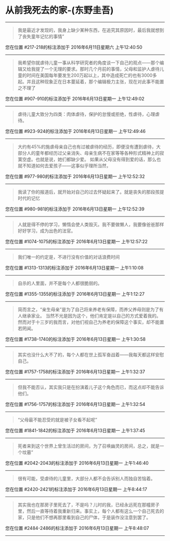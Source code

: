 # 从前我死去的家-(东野圭吾)

---

> 我是最近才发现的，我身上缺少某种东西，在追究其原因时，最后我就想到了丧失童年记忆的事情”

您在位置 #217-218的标注添加于 2016年6月11日星期六 上午12:40:50

---

> 我希望你就虐待儿童一事从科学研究者的角度谈一下自己的观点——那个编辑又给我提了一个无理的要求。那时几个月前的事情，父母和监护人虐待儿童的时间在美国每年要发生200万起以上，其中造成死亡的也有3000多起。并且这种现象正在日本蔓延着，那个编辑极力主张，现在对此事不能置之不理了

您在位置 #907-910的标注添加于 2016年6月13日星期一 上午12:49:02

---

> 虐待儿童大致分为四类：肉体虐待，保护的怠慢或拒绝，性虐待，心理虐待。

您在位置 #923-924的标注添加于 2016年6月13日星期一 上午12:49:46

---

> 大约有45%的施虐母亲自己也有过被虐待的经历，即便没有遭到虐待，大部分人的童年都经历过父亲消失、母亲生病不在家等等各种形式精神上的寂寞空虚。也就是说，她们都缺少爱。 如果从父母没有得到爱的话，那么也就不知道如何去爱孩子——这事似乎理所当然，

您在位置 #977-980的标注添加于 2016年6月13日星期一 上午12:52:32

---

> 我读了你的报道后，就开始对自己的过去怀疑起来了。就是丧失的那段孩提时代的记忆

您在位置 #980-981的标注添加于 2016年6月13日星期一 上午12:52:39

---

> 人就是得不停的学习，懒惰会使人类毁灭。我不要做懒人，我要像爸爸那样好好学习，成为出色的法官。

您在位置 #1074-1075的标注添加于 2016年6月13日星期一 上午12:57:22

---

> 我们唯一的约定是，不进行没有价值的对话浪费时间

您在位置 #1313-1313的标注添加于 2016年6月13日星期一 上午1:10:08

---

> 自杀的人里面，并不是每个人都很脆弱的。

您在位置 #1355-1355的标注添加于 2016年6月13日星期一 上午1:12:27

---

> 简而言之，“亲生母亲”是为了自己将来养老有保障，而养父养母则是为了有人继承家业。 当然不光是因为这个，他们肯定是以自己的方式爱着我的。然而对于十三岁的我而言，对他们视自己为养老的保障这个事实，却不能置若罔闻。

您在位置 #1738-1740的标注添加于 2016年6月13日星期一 上午1:30:58

---

> 其实也没什么大不了的，每个人都在世上孤军奋战着——我每天都这样安慰自己。

您在位置 #1757-1758的标注添加于 2016年6月13日星期一 上午1:32:37

---

> 但我不能否认，其实我只是在扮演着儿子这个角色而已，而这点却不能告诉他们。

您在位置 #1756-1757的标注添加于 2016年6月13日星期一 上午1:32:54

---

> “父母最不能忍受的就是被子女看不起呢”

您在位置 #1841-1842的标注添加于 2016年6月13日星期一 上午1:37:45

---

> 死者来到这个世界上曾生活过的房间，为了召唤幽灵的房间，总之，就是一个坟墓”

您在位置 #2042-2043的标注添加于 2016年6月13日星期一 上午1:46:40

---

> 很有可能，受虐待的儿童里，大部分人都不会告诉别人而独自苦恼着。

您在位置 #2420-2421的标注添加于 2016年6月13日星期一 上午8:44:17

---

> 其实我也在那房子里死去了，不是吗？儿时的我，已经永远死在那幢房子里，然后一直等待着我重新归来。事实上，每个人都有这么一个自己死去的家，只是他们不想再那里看到自己的尸体，于是装作没注意到罢了。

您在位置 #2484-2486的标注添加于 2016年6月13日星期一 上午8:48:07

---

